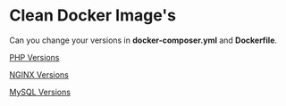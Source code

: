 # Clean Docker Image's

Can you change your versions in **docker-composer.yml** and **Dockerfile**.

[PHP Versions](https://hub.docker.com/r/library/php/tags/)

[NGINX Versions](https://hub.docker.com/r/library/nginx/tags/)

[MySQL Versions](https://hub.docker.com/r/library/mysql/tags/)





